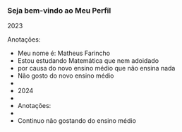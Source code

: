### Seja bem-vindo ao Meu Perfil 

2023

Anotações:

- Meu nome é: Matheus Farincho
- Estou estudando Matemática que nem adoidado
- por causa do novo ensino médio que não ensina nada
- Não gosto do novo ensino médio
- 
- 2024
- 
- Anotações:
- 
- Continuo não gostando do ensino médio

